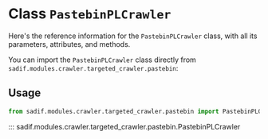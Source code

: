 # Class `PastebinPLCrawler`

Here's the reference information for the `PastebinPLCrawler` class, with all its parameters, attributes, and methods.

You can import the `PastebinPLCrawler` class directly from `sadif.modules.crawler.targeted_crawler.pastebin`:

## Usage

```python
from sadif.modules.crawler.targeted_crawler.pastebin import PastebinPLCrawler
```

::: sadif.modules.crawler.targeted_crawler.pastebin.PastebinPLCrawler